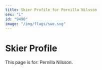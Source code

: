 ```yaml
---
title: Skier Profile for Pernilla Nilsson
sex: "L"
id: "9490"
image: "/img/flags/swe.svg" 
---
```


# Skier Profile

This page is for: Pernilla Nilsson.
    